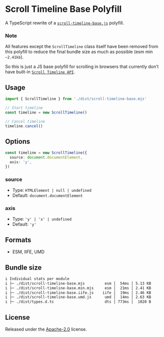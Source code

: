 # Scroll Timeline Base Polyfill

A TypeScript rewrite of a [`scroll-timeline-base.js`](https://github.com/flackr/scroll-timeline/blob/master/src/scroll-timeline-base.js) polyfill.

### Note

All features except the `ScrollTimeline` class itself have been removed from this polyfill to reduce the final bundle size as much as possible (esm min `~2.41kb`).

So this is just a JS base polyfill for scrolling in browsers that currently don't have built-in [`Scroll Timeline API`](https://developer.mozilla.org/en-US/docs/Web/API/ScrollTimeline).

## Usage

```ts
import { ScrollTimeline } from './dist/scroll-timeline-base.mjs'

// Start timeline
const timeline = new ScrollTimeline()

// Cancel timeline
timeline.cancel()
```

## Options

```ts
const timeline = new ScrollTimeline({
  source: document.documentElement,
  axis: 'y',
})
```

### source

- Type: `HTMLElement | null | undefined`
- Default: `document.documentElement`

### axis

- Type: `'y' | 'x' | undefined`
- Default: `'y'`

## Formats

- ESM, IIFE, UMD

## Bundle size

```txt
i Individual stats per module
i ├─ ./dist/scroll-timeline-base.mjs         esm │  54ms │ 5.13 KB
i ├─ ./dist/scroll-timeline-base.min.mjs     esm │  21ms │ 2.41 KB
i ├─ ./dist/scroll-timeline-base.iife.js    iife │  19ms │ 2.46 KB
i ├─ ./dist/scroll-timeline-base.umd.js      umd │  14ms │ 2.63 KB
i ├─ ./dist/types.d.ts                       dts │ 773ms │  1020 B
```

## License

Released under the [Apache-2.0](LICENSE.txt) license.
